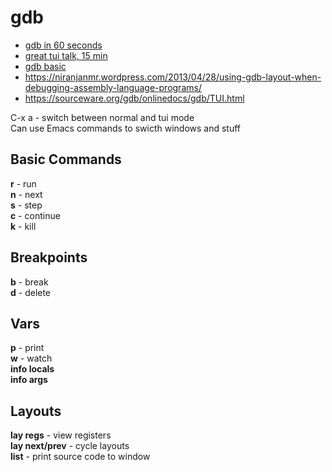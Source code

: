 # gdb

- [gdb in 60 seconds](https://www.youtube.com/watch?v=mfmXcbiRs0E)  
- [great tui talk, 15 min](https://www.youtube.com/watch?v=PorfLSr3DDI)  
- [gdb basic](https://www.youtube.com/watch?v=sCtY--xRUyI)  
- https://niranjanmr.wordpress.com/2013/04/28/using-gdb-layout-when-debugging-assembly-language-programs/    
- https://sourceware.org/gdb/onlinedocs/gdb/TUI.html  

C-x a - switch between normal and tui mode  
Can use Emacs commands to swicth windows and stuff  

## Basic Commands

**r** - run  
**n** - next  
**s** - step  
**c** - continue  
**k** - kill  

## Breakpoints

**b** - break  
**d** - delete  

## Vars

**p** - print  
**w** - watch  
**info locals**  
**info args**  

## Layouts

**lay regs** - view registers  
**lay next/prev** - cycle layouts  
**list** - print source code to window  
